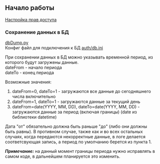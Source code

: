 ## Начало работы

[Настройка прав доступа](auth/README.md)

### Сохранение данных в БД  
[dbDump.py](dbDump.py)  
Конфиг файл для подключения к БД [auth/db.ini](auth/db.ini)  

При сохранении данных в БД можно указывать временной период, из которого будут загружены данные.  
dateFrom - начало периода  
dateTo - конец периода  

Возможные значения:  
1) dateFrom=0, dateTo=1 - загружаются все данные до сегодняшнего числа включительно
2) dateFrom=1, dateTo=1 - загружаются данные за текущий день
3) dateFrom=date(YYYY, MM, DD), dateTo=date(YYYY, MM, DD) - загружаются данные за период (включая границы) (date из библиотеки datetime)  

Дата "от" обязательно должна быть раньше "до" (либо они должны быть равны). В противном случае, также как и во всех остальных случаях, когда передаются некорректные данные, в логе делается соответсвующая запись, а период по умолчанию берется из пункта 1.

***Примечание:*** на данный момент границы периода нужно исправлять в самом коде, в дальнейшем планируется это изменить.  
